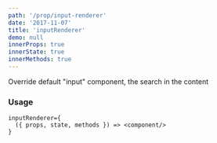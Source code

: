 ```yaml
---
path: '/prop/input-renderer'
date: '2017-11-07'
title: 'inputRenderer'
demo: null
innerProps: true
innerState: true
innerMethods: true
---
```


Override default "input" component, the search in the content

### Usage

```
inputRenderer={
  ({ props, state, methods }) => <component/>
}
```
